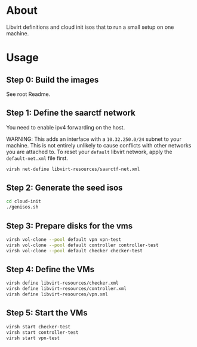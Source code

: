 # About

Libvirt definitions and cloud init isos that to run a small setup on one machine.

# Usage

## Step 0: Build the images

See root Readme.

## Step 1: Define the saarctf network

You need to enable ipv4 forwarding on the host.

WARNING: This adds an interface with a `10.32.250.0/24` subnet to your machine.
This is not entirely unlikely to cause conflicts with other networks you
are attached to. To reset your `default` libvirt network, apply the
`default-net.xml` file first.

```sh
virsh net-define libvirt-resources/saarctf-net.xml
```

## Step 2: Generate the seed isos

```sh
cd cloud-init
./genisos.sh
```

## Step 3: Prepare disks for the vms

```sh
virsh vol-clone --pool default vpn vpn-test
virsh vol-clone --pool default controller controller-test
virsh vol-clone --pool default checker checker-test
```

## Step 4: Define the VMs

```sh
virsh define libvirt-resources/checker.xml
virsh define libvirt-resources/controller.xml
virsh define libvirt-resources/vpn.xml
```

## Step 5: Start the VMs

```sh
virsh start checker-test
virsh start controller-test 
virsh start vpn-test
```
